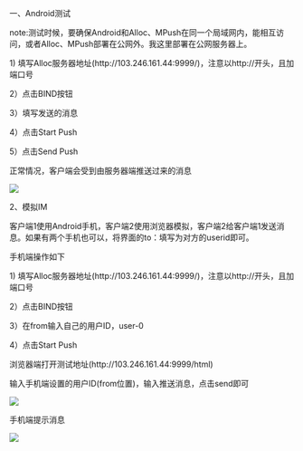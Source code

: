 一、Android测试

note:测试时候，要确保Android和Alloc、MPush在同一个局域网内，能相互访问，或者Alloc、MPush部署在公网外。我这里部署在公网服务器上。

1\) 填写Alloc服务器地址\(http:\/\/103.246.161.44:9999\/\)，注意以http:\/\/开头，且加端口号

2）点击BIND按钮

3）填写发送的消息

4）点击Start Push

5）点击Send Push

正常情况，客户端会受到由服务器端推送过来的消息

![](/assets/test01.png)

2、模拟IM

客户端1使用Android手机，客户端2使用浏览器模拟，客户端2给客户端1发送消息。如果有两个手机也可以，将界面的to：填写为对方的userid即可。

手机端操作如下

1\) 填写Alloc服务器地址\(http:\/\/103.246.161.44:9999\/\)，注意以http:\/\/开头，且加端口号

2）点击BIND按钮

3）在from输入自己的用户ID，user-0

4）点击Start Push



浏览器端打开测试地址\(http:\/\/103.246.161.44:9999\/html\)

输入手机端设置的用户ID\(from位置\)，输入推送消息，点击send即可

![](/assets/test02.png)

手机端提示消息

![](/assets/test03.png)









